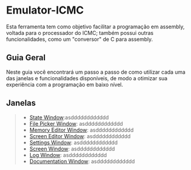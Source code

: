 # **Emulator-ICMC**
Esta ferramenta tem como objetivo facilitar a programação em assembly, voltada para o processador do ICMC; também possui outras funcionalidades, como um "conversor" de C para assembly.



## Guia Geral
Neste guia você encontrará um passo a passo de como utilizar cada uma das janelas e funcionalidades disponíveis, de modo a otimizar sua experiência com a programação em baixo nível.

## Janelas

>- [State Window](state.md):asdddddddddddd 
>- [File Picker Window](files.md): asdddddddddddd 
>- [Memory Editor Window](memory.md): asdddddddddddd
>- [Screen Editor Window](screen_editor.md): asdddddddddddd
>- [Settings Window](settings.md): asdddddddddddd
>- [Screen Window](screen.md): asdddddddddddd
>- [Log Window](log.md): asdddddddddddd
>- [Documentation Window](documentation.md): asdddddddddddd
